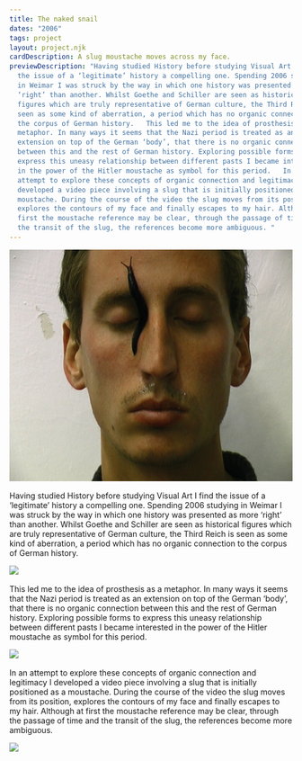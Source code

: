 ```yaml
---
title: The naked snail
dates: "2006"
tags: project
layout: project.njk
cardDescription: A slug moustache moves across my face.
previewDescription: "Having studied History before studying Visual Art I find
  the issue of a ‘legitimate’ history a compelling one. Spending 2006 studying
  in Weimar I was struck by the way in which one history was presented as more
  ‘right’ than another. Whilst Goethe and Schiller are seen as historical
  figures which are truly representative of German culture, the Third Reich is
  seen as some kind of aberration, a period which has no organic connection to
  the corpus of German history.   This led me to the idea of prosthesis as a
  metaphor. In many ways it seems that the Nazi period is treated as an
  extension on top of the German ‘body’, that there is no organic connection
  between this and the rest of German history. Exploring possible forms to
  express this uneasy relationship between different pasts I became interested
  in the power of the Hitler moustache as symbol for this period.   In an
  attempt to explore these concepts of organic connection and legitimacy I
  developed a video piece involving a slug that is initially positioned as a
  moustache. During the course of the video the slug moves from its position,
  explores the contours of my face and finally escapes to my hair. Although at
  first the moustache reference may be clear, through the passage of time and
  the transit of the slug, the references become more ambiguous. "
---
```

![](/assets/data/the-naked-snail_production-still_2006_-c-sam-hopkins-4.jpg)



Having studied History before studying Visual Art I find the issue of a ‘legitimate’ history a compelling one. Spending 2006 studying in Weimar I was struck by the way in which one history was presented as more ‘right’ than another. Whilst Goethe and Schiller are seen as historical figures which are truly representative of German culture, the Third Reich is seen as some kind of aberration, a period which has no organic connection to the corpus of German history. 

![](/assets/data/the-naked-snail_production-still_2006_-c-sam-hopkins-3.jpg)

This led me to the idea of prosthesis as a metaphor. In many ways it seems that the Nazi period is treated as an extension on top of the German ‘body’, that there is no organic connection between this and the rest of German history. Exploring possible forms to express this uneasy relationship between different pasts I became interested in the power of the Hitler moustache as symbol for this period. 

![](/assets/data/the-naked-snail_production-still_2006_-c-sam-hopkins-2.jpg)

In an attempt to explore these concepts of organic connection and legitimacy I developed a video piece involving a slug that is initially positioned as a moustache. During the course of the video the slug moves from its position, explores the contours of my face and finally escapes to my hair. Although at first the moustache reference may be clear, through the passage of time and the transit of the slug, the references become more ambiguous. 

![](/assets/data/the-naked-snail_production-still_2006_-c-sam-hopkins-1.jpg)
